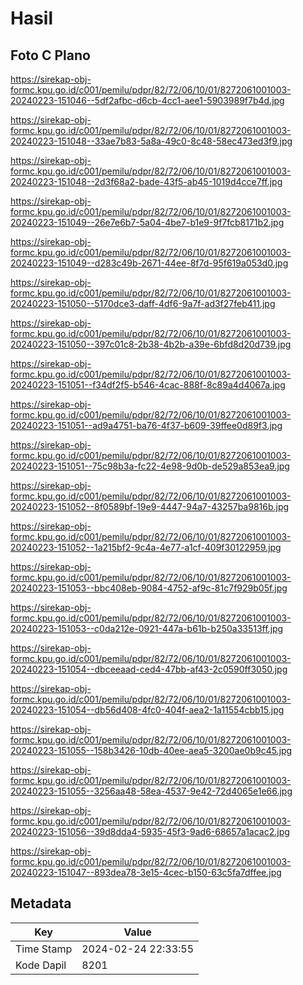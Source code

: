 # Hasil

## Foto C Plano

https://sirekap-obj-formc.kpu.go.id/c001/pemilu/pdpr/82/72/06/10/01/8272061001003-20240223-151046--5df2afbc-d6cb-4cc1-aee1-5903989f7b4d.jpg

https://sirekap-obj-formc.kpu.go.id/c001/pemilu/pdpr/82/72/06/10/01/8272061001003-20240223-151048--33ae7b83-5a8a-49c0-8c48-58ec473ed3f9.jpg

https://sirekap-obj-formc.kpu.go.id/c001/pemilu/pdpr/82/72/06/10/01/8272061001003-20240223-151048--2d3f68a2-bade-43f5-ab45-1019d4cce7ff.jpg

https://sirekap-obj-formc.kpu.go.id/c001/pemilu/pdpr/82/72/06/10/01/8272061001003-20240223-151049--26e7e6b7-5a04-4be7-b1e9-9f7fcb8171b2.jpg

https://sirekap-obj-formc.kpu.go.id/c001/pemilu/pdpr/82/72/06/10/01/8272061001003-20240223-151049--d283c49b-2671-44ee-8f7d-95f619a053d0.jpg

https://sirekap-obj-formc.kpu.go.id/c001/pemilu/pdpr/82/72/06/10/01/8272061001003-20240223-151050--5170dce3-daff-4df6-9a7f-ad3f27feb411.jpg

https://sirekap-obj-formc.kpu.go.id/c001/pemilu/pdpr/82/72/06/10/01/8272061001003-20240223-151050--397c01c8-2b38-4b2b-a39e-6bfd8d20d739.jpg

https://sirekap-obj-formc.kpu.go.id/c001/pemilu/pdpr/82/72/06/10/01/8272061001003-20240223-151051--f34df2f5-b546-4cac-888f-8c89a4d4067a.jpg

https://sirekap-obj-formc.kpu.go.id/c001/pemilu/pdpr/82/72/06/10/01/8272061001003-20240223-151051--ad9a4751-ba76-4f37-b609-39ffee0d89f3.jpg

https://sirekap-obj-formc.kpu.go.id/c001/pemilu/pdpr/82/72/06/10/01/8272061001003-20240223-151051--75c98b3a-fc22-4e98-9d0b-de529a853ea9.jpg

https://sirekap-obj-formc.kpu.go.id/c001/pemilu/pdpr/82/72/06/10/01/8272061001003-20240223-151052--8f0589bf-19e9-4447-94a7-43257ba9816b.jpg

https://sirekap-obj-formc.kpu.go.id/c001/pemilu/pdpr/82/72/06/10/01/8272061001003-20240223-151052--1a215bf2-9c4a-4e77-a1cf-409f30122959.jpg

https://sirekap-obj-formc.kpu.go.id/c001/pemilu/pdpr/82/72/06/10/01/8272061001003-20240223-151053--bbc408eb-9084-4752-af9c-81c7f929b05f.jpg

https://sirekap-obj-formc.kpu.go.id/c001/pemilu/pdpr/82/72/06/10/01/8272061001003-20240223-151053--c0da212e-0921-447a-b61b-b250a33513ff.jpg

https://sirekap-obj-formc.kpu.go.id/c001/pemilu/pdpr/82/72/06/10/01/8272061001003-20240223-151054--dbceeaad-ced4-47bb-af43-2c0590ff3050.jpg

https://sirekap-obj-formc.kpu.go.id/c001/pemilu/pdpr/82/72/06/10/01/8272061001003-20240223-151054--db56d408-4fc0-404f-aea2-1a11554cbb15.jpg

https://sirekap-obj-formc.kpu.go.id/c001/pemilu/pdpr/82/72/06/10/01/8272061001003-20240223-151055--158b3426-10db-40ee-aea5-3200ae0b9c45.jpg

https://sirekap-obj-formc.kpu.go.id/c001/pemilu/pdpr/82/72/06/10/01/8272061001003-20240223-151055--3256aa48-58ea-4537-9e42-72d4065e1e66.jpg

https://sirekap-obj-formc.kpu.go.id/c001/pemilu/pdpr/82/72/06/10/01/8272061001003-20240223-151056--39d8dda4-5935-45f3-9ad6-68657a1acac2.jpg

https://sirekap-obj-formc.kpu.go.id/c001/pemilu/pdpr/82/72/06/10/01/8272061001003-20240223-151047--893dea78-3e15-4cec-b150-63c5fa7dffee.jpg


## Metadata

| Key        | Value               |
| ---------- | ------------------- |
| Time Stamp | 2024-02-24 22:33:55 |
| Kode Dapil | 8201                |




